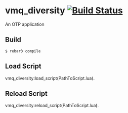 vmq_diversity [![Build Status](https://travis-ci.org/erlio/vmq_diversity.svg?branch=master)](https://travis-ci.org/erlio/vmq_diversity)
=====

An OTP application

Build
-----

    $ rebar3 compile

Load Script
-----------

vmq_diversity:load_script(PathToScript.lua).

Reload Script
-------------

vmq_diversity:reload_script(PathToScript.lua).
